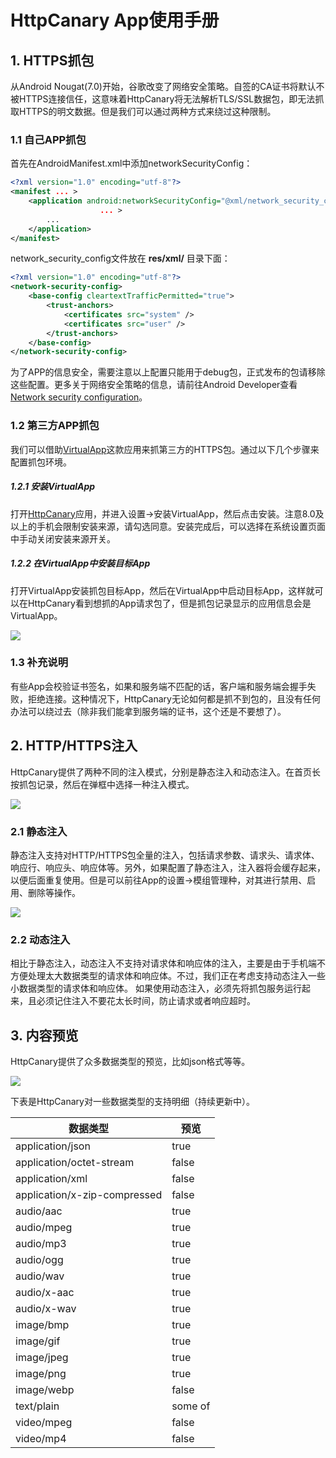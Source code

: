 # HttpCanary App使用手册
## 1. HTTPS抓包
从Android Nougat(7.0)开始，谷歌改变了网络安全策略。自签的CA证书将默认不被HTTPS连接信任，这意味着HttpCanary将无法解析TLS/SSL数据包，即无法抓取HTTPS的明文数据。但是我们可以通过两种方式来绕过这种限制。

### 1.1 自己APP抓包
首先在AndroidManifest.xml中添加networkSecurityConfig：
```xml
<?xml version="1.0" encoding="utf-8"?>
<manifest ... >
    <application android:networkSecurityConfig="@xml/network_security_config"
                    ... >
        ...
    </application>
</manifest>
```
network_security_config文件放在 **res/xml/** 目录下面：
```xml
<?xml version="1.0" encoding="utf-8"?>
<network-security-config>
    <base-config cleartextTrafficPermitted="true">
        <trust-anchors>
            <certificates src="system" />
            <certificates src="user" />
        </trust-anchors>
    </base-config>
</network-security-config>
```
为了APP的信息安全，需要注意以上配置只能用于debug包，正式发布的包请移除这些配置。更多关于网络安全策略的信息，请前往Android Developer查看[Network security configuration](https://developer.android.com/training/articles/security-config)。

### 1.2 第三方APP抓包
我们可以借助[VirtualApp](https://github.com/asLody/VirtualApp)这款应用来抓第三方的HTTPS包。通过以下几个步骤来配置抓包环境。

##### 1.2.1 安装VirtualApp
打开[HttpCanary](https://play.google.com/store/apps/details?id=com.guoshi.httpcanary)应用，并进入设置->安装VirtualApp，然后点击安装。注意8.0及以上的手机会限制安装来源，请勾选同意。安装完成后，可以选择在系统设置页面中手动关闭安装来源开关。
 
##### 1.2.2 在VirtualApp中安装目标App
打开VirtualApp安装抓包目标App，然后在VirtualApp中启动目标App，这样就可以在HttpCanary看到想抓的App请求包了，但是抓包记录显示的应用信息会是VirtualApp。

![](https://github.com/MegatronKing/HttpCanary/blog/master/assets/screenshot_en_03.png)

### 1.3 补充说明
有些App会校验证书签名，如果和服务端不匹配的话，客户端和服务端会握手失败，拒绝连接。这种情况下，HttpCanary无论如何都是抓不到包的，且没有任何办法可以绕过去（除非我们能拿到服务端的证书，这个还是不要想了）。

## 2. HTTP/HTTPS注入
HttpCanary提供了两种不同的注入模式，分别是静态注入和动态注入。在首页长按抓包记录，然后在弹框中选择一种注入模式。

![](https://github.com/MegatronKing/HttpCanary/blog/master/assets/screenshot_en_01.png)

### 2.1 静态注入
静态注入支持对HTTP/HTTPS包全量的注入，包括请求参数、请求头、请求体、响应行、响应头、响应体等。另外，如果配置了静态注入，注入器将会缓存起来，以便后面重复使用。但是可以前往App的设置->模组管理种，对其进行禁用、启用、删除等操作。

![](https://github.com/MegatronKing/HttpCanary/blog/master/assets/screenshot_en_02.png)

### 2.2 动态注入
相比于静态注入，动态注入不支持对请求体和响应体的注入，主要是由于手机端不方便处理太大数据类型的请求体和响应体。不过，我们正在考虑支持动态注入一些小数据类型的请求体和响应体。
如果使用动态注入，必须先将抓包服务运行起来，且必须记住注入不要花太长时间，防止请求或者响应超时。

## 3. 内容预览
HttpCanary提供了众多数据类型的预览，比如json格式等等。

![](https://github.com/MegatronKing/HttpCanary/blog/master/assets/screenshot_en_04.png)

下表是HttpCanary对一些数据类型的支持明细（持续更新中）。

| 数据类型 | 预览 |
| --- | --- | 
| application/json | true |
| application/octet-stream | false |
| application/xml | false |
| application/x-zip-compressed | false |
| audio/aac | true |
| audio/mpeg | true |
| audio/mp3 | true |
| audio/ogg | true |
| audio/wav | true |
| audio/x-aac | true |
| audio/x-wav | true |
| image/bmp | true |
| image/gif | true |
| image/jpeg | true |
| image/png | true |
| image/webp | false |
| text/plain | some of |
| video/mpeg | false |
| video/mp4 | false |
